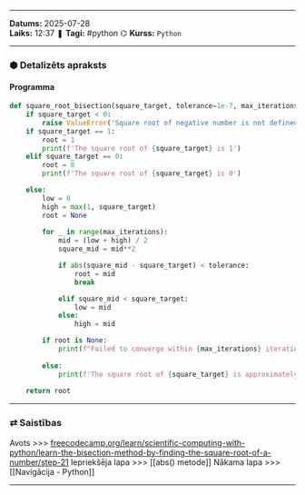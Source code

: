 ___
**Datums:** 2025-07-28   
**Laiks:** 12:37 
❚ **Tagi:** #python 
⌬ **Kurss:**  `Python`

---
### ⬢ Detalizēts apraksts
#### Programma

```python
def square_root_bisection(square_target, tolerance=1e-7, max_iterations=100):
    if square_target < 0:
        raise ValueError('Square root of negative number is not defined in real numbers')
    if square_target == 1:
        root = 1
        print(f'The square root of {square_target} is 1')
    elif square_target == 0:
        root = 0
        print(f'The square root of {square_target} is 0')

    else:
        low = 0
        high = max(1, square_target)
        root = None
        
        for _ in range(max_iterations):
            mid = (low + high) / 2
            square_mid = mid**2

            if abs(square_mid - square_target) < tolerance:
                root = mid
                break

            elif square_mid < square_target:
                low = mid
            else:
                high = mid

        if root is None:
            print(f"Failed to converge within {max_iterations} iterations.")
    
        else:   
            print(f'The square root of {square_target} is approximately {root}')
    
    return root
```

---
### ⇄ Saistības
Avots >>> [freecodecamp.org/learn/scientific-computing-with-python/learn-the-bisection-method-by-finding-the-square-root-of-a-number/step-21](https://www.freecodecamp.org/learn/scientific-computing-with-python/learn-the-bisection-method-by-finding-the-square-root-of-a-number/step-21)
Iepriekšēja lapa >>> [[abs() metode]]
Nākama lapa >>> [[Navigācija - Python]]
___